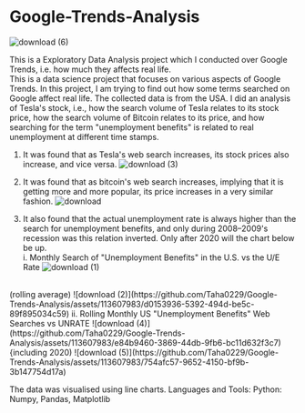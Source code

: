 # Google-Trends-Analysis
![download (6)](https://github.com/Taha0229/Google-Trends-Analysis/assets/113607983/56b7339b-aa44-469f-bac7-d62edfcd446f)

This is a Exploratory Data Analysis project which I conducted over Google Trends, i.e. how much they affects real life.
<br>
This is a data science project that focuses on various aspects of Google Trends. In this project, I am trying to find out how some terms searched on Google affect real life. The collected data is from the USA.
I did an analysis of Tesla's stock, i.e., how the search volume of Tesla relates to its stock price, how the search volume of Bitcoin relates to its price, and how searching for the term "unemployment benefits" is related to real unemployment at different time stamps.
1. It was found that as Tesla's web search increases, its stock prices also increase, and vice versa.
   ![download (3)](https://github.com/Taha0229/Google-Trends-Analysis/assets/113607983/834dccbb-212c-44ab-aded-df72837fac32)

2. It was found that as bitcoin's web search increases, implying that it is getting more and more popular, its price increases in a very similar fashion.
   ![download](https://github.com/Taha0229/Google-Trends-Analysis/assets/113607983/feffec05-62a0-4e7e-bce1-0079e5a75d58)

3. It also found that the actual unemployment rate is always higher than the search for unemployment benefits, and only during 2008–2009's recession was this relation inverted. Only after 2020 will the chart below be up.
   <br>
   i. Monthly Search of "Unemployment Benefits" in the U.S. vs the U/E Rate
   ![download (1)](https://github.com/Taha0229/Google-Trends-Analysis/assets/113607983/ddc1f335-30ff-421e-a3bd-9c42792221ac)
<br>
(rolling average)
![download (2)](https://github.com/Taha0229/Google-Trends-Analysis/assets/113607983/d0153936-5392-494d-be5c-89f895034c59)
ii. Rolling Monthly US "Unemployment Benefits" Web Searches vs UNRATE
![download (4)](https://github.com/Taha0229/Google-Trends-Analysis/assets/113607983/e84b9460-3869-44db-9fb6-bc11d632f3c7)
<br>
{including 2020)
![download (5)](https://github.com/Taha0229/Google-Trends-Analysis/assets/113607983/754afc57-9652-4150-bf9b-3b147754d17a)



The data was visualised using line charts.
Languages and Tools: Python: Numpy, Pandas, Matplotlib
